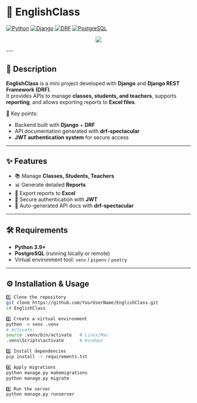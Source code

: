 # 📘 EnglishClass

[![Python](https://img.shields.io/badge/Python-3.9+-blue?logo=python)](https://www.python.org/) 
[![Django](https://img.shields.io/badge/Django-4.x-darkgreen?logo=django&logoColor=white)](https://www.djangoproject.com/) 
[![DRF](https://img.shields.io/badge/DRF-API-red?logo=django&logoColor=white)](https://www.django-rest-framework.org/) 
[![PostgreSQL](https://img.shields.io/badge/PostgreSQL-DB-blue?logo=postgresql)](https://www.postgresql.org/)  

<p align='center'>
  <img src="https://skillicons.dev/icons?i=python,django,git,github,windows,vscode,postman,postgres">
</p>
---

## 📖 Description
**EnglishClass** is a mini project developed with **Django** and **Django REST Framework (DRF)**.  
It provides APIs to manage **classes, students, and teachers**, supports **reporting**, and allows exporting reports to **Excel files**.  

🔑 Key points:
- Backend built with **Django** + **DRF**  
- API documentation generated with **drf-spectacular**  
- **JWT authentication system** for secure access  

---

## ✨ Features
- 📚 Manage **Classes, Students, Teachers**  
- 📊 Generate detailed **Reports**  
- 📑 Export reports to **Excel**  
- 🔐 Secure authentication with **JWT**  
- 📖 Auto-generated API docs with **drf-spectacular**  

---

## 🛠️ Requirements
- **Python 3.9+**  
- **PostgreSQL** (running locally or remote)  
- Virtual environment tool: `venv` / `pipenv` / `poetry`  

---

## ⚙️ Installation & Usage

```bash
1️⃣ Clone the repository
git clone https://github.com/YourUserName/EnglishClass.git
cd EnglishClass

2️⃣ Create a virtual environment
python -m venv .venv
# Activate:
source .venv/bin/activate   # Linux/Mac
.venv\Scripts\activate      # Windows

3️⃣ Install dependencies
pip install -r requirements.txt

4️⃣ Apply migrations
python manage.py makemigrations
python manage.py migrate

5️⃣ Run the server
python manage.py runserver
```
